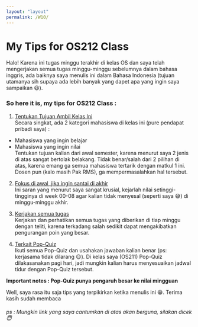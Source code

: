 ```yaml
---
layout: "layout"
permalink: /W10/
---
```


# My Tips for OS212 Class
Halo! Karena ini tugas minggu terakhir di kelas OS dan saya telah mengerjakan semua tugas minggu-minggu sebelumnya dalam bahasa inggris, ada baiknya saya menulis ini dalam Bahasa Indonesia (tujuan utamanya sih supaya ada lebih banyak yang dapet apa yang ingin saya sampaikan 😃).

### So here it is, my tips for OS212 Class :

1. [Tentukan Tujuan Ambil Kelas Ini](http://gg.gg/anisfarhan_top10_1)<br>
Secara singkat, ada 2 kategori mahasiswa di kelas ini (pure pendapat pribadi saya) :
+ Mahasiswa yang ingin belajar
+ Mahasiswa yang ingin nilai <br>
Tentukan tujuan kalian dari awal semester, karena menurut saya 2 jenis di atas sangat bertolak belakang.
Tidak benar/salah dari 2 pilihan di atas, karena emang ga semua mahasiswa tertarik dengan matkul 1 ini.
Dosen pun (kalo masih Pak RMS), ga mempermasalahkan hal tersebut.

2. [Fokus di awal, jika ingin santai di akhir](http://gg.gg/anisfarhan_top10_2)<br>
Ini saran yang menurut saya sangat krusial, kejarlah nilai setinggi-tingginya di week 00-08 agar kalian tidak menyesal (seperti saya 😅) di minggu-minggu akhir.

3. [Kerjakan semua tugas](http://gg.gg/anisfarhan_top10_3)<br>
Kerjakan dan perhatikan semua tugas yang diberikan di tiap minggu dengan teliti, karena terkadang salah sedikit dapat mengakibatkan pengurangan poin yang besar.

4. [Terkait Pop-Quiz](http://gg.gg/anisfarhan_top10_4)<br>
Ikuti semua Pop-Quiz dan usahakan jawaban kalian benar (ps: kerjasama tidak dilarang 😉). Di kelas saya (OS211) Pop-Quiz dilakasanakan pagi hari, jadi mungkin kalian harus menyesuaikan jadwal tidur dengan Pop-Quiz tersebut.

**Important notes : Pop-Quiz punya pengaruh besar ke nilai mingguan**

Well, saya rasa itu saja tips yang terpikirkan ketika menulis ini 😁. Terima kasih sudah membaca
###### ps : Mungkin link yang saya cantumkan di atas akan berguna, silakan dicek 😇